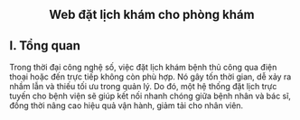 ## <p align = "center"> Web đặt lịch khám cho phòng khám<p>
<h2>I. Tổng quan</h2>
   Trong thời đại công nghệ số, việc đặt lịch khám bệnh thủ công qua điện thoại hoặc đến trực tiếp không còn phù hợp. Nó gây tốn thời gian, dễ xảy ra nhầm lẫn và thiếu tối ưu trong quản lý. Do đó, một hệ thống đặt lịch trực tuyến cho bệnh viện sẽ giúp kết nối nhanh chóng giữa bệnh nhân và bác sĩ, đồng thời nâng cao hiệu quả vận hành, giảm tải cho nhân viên.
   
